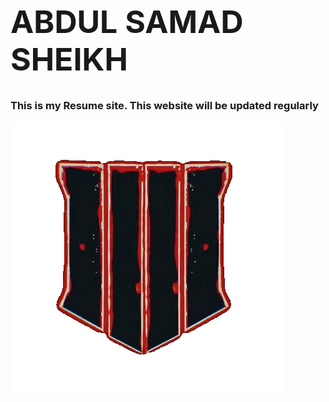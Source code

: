 <h1 style=" font-size: 50px;">ABDUL SAMAD SHEIKH</h1>
<h3>This is my Resume site. This website will be updated regularly</h3>
<img src="./Media/banner.png" alt="">
